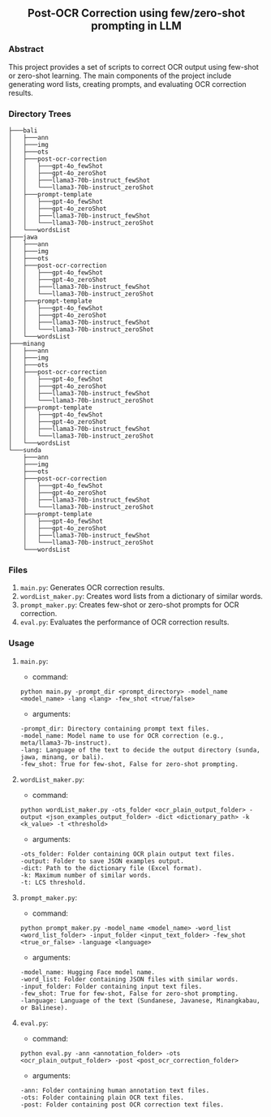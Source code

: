 <div align="center">    
 
## Post-OCR Correction using few/zero-shot prompting in LLM

</div>

### Abstract

This project provides a set of scripts to correct OCR output using few-shot or zero-shot learning. The main components of the project include generating word lists, creating prompts, and evaluating OCR correction results.

### Directory Trees
```
├───bali
│   ├───ann
│   ├───img
│   ├───ots
│   ├───post-ocr-correction
│   │   ├───gpt-4o_fewShot
│   │   ├───gpt-4o_zeroShot
│   │   ├───llama3-70b-instruct_fewShot
│   │   └───llama3-70b-instruct_zeroShot
│   ├───prompt-template
│   │   ├───gpt-4o_fewShot
│   │   ├───gpt-4o_zeroShot
│   │   ├───llama3-70b-instruct_fewShot
│   │   └───llama3-70b-instruct_zeroShot
│   └───wordsList
├───jawa
│   ├───ann
│   ├───img
│   ├───ots
│   ├───post-ocr-correction
│   │   ├───gpt-4o_fewShot
│   │   ├───gpt-4o_zeroShot
│   │   ├───llama3-70b-instruct_fewShot
│   │   └───llama3-70b-instruct_zeroShot
│   ├───prompt-template
│   │   ├───gpt-4o_fewShot
│   │   ├───gpt-4o_zeroShot
│   │   ├───llama3-70b-instruct_fewShot
│   │   └───llama3-70b-instruct_zeroShot
│   └───wordsList
├───minang
│   ├───ann
│   ├───img
│   ├───ots
│   ├───post-ocr-correction
│   │   ├───gpt-4o_fewShot
│   │   ├───gpt-4o_zeroShot
│   │   ├───llama3-70b-instruct_fewShot
│   │   └───llama3-70b-instruct_zeroShot
│   ├───prompt-template
│   │   ├───gpt-4o_fewShot
│   │   ├───gpt-4o_zeroShot
│   │   ├───llama3-70b-instruct_fewShot
│   │   └───llama3-70b-instruct_zeroShot
│   └───wordsList
└───sunda
    ├───ann
    ├───img
    ├───ots
    ├───post-ocr-correction
    │   ├───gpt-4o_fewShot
    │   ├───gpt-4o_zeroShot
    │   ├───llama3-70b-instruct_fewShot
    │   └───llama3-70b-instruct_zeroShot
    ├───prompt-template
    │   ├───gpt-4o_fewShot
    │   ├───gpt-4o_zeroShot
    │   ├───llama3-70b-instruct_fewShot
    │   └───llama3-70b-instruct_zeroShot
    └───wordsList
```

### Files

1. `main.py`: Generates OCR correction results.
2. `wordList_maker.py`: Creates word lists from a dictionary of similar words.
3. `prompt_maker.py`: Creates few-shot or zero-shot prompts for OCR correction.
4. `eval.py`: Evaluates the performance of OCR correction results.

### Usage

1. `main.py`: 
    - command: 
    ```
    python main.py -prompt_dir <prompt_directory> -model_name <model_name> -lang <lang> -few_shot <true/false>
    ``` 
    - arguments:
    ```
    -prompt_dir: Directory containing prompt text files.
    -model_name: Model name to use for OCR correction (e.g., meta/llama3-7b-instruct).
    -lang: Language of the text to decide the output directory (sunda, jawa, minang, or bali).
    -few_shot: True for few-shot, False for zero-shot prompting.
    ```

2. `wordList_maker.py`:
    - command:
    ```
    python wordList_maker.py -ots_folder <ocr_plain_output_folder> -output <json_examples_output_folder> -dict <dictionary_path> -k <k_value> -t <threshold>
    ```
    - arguments:
    ```
    -ots_folder: Folder containing OCR plain output text files.
    -output: Folder to save JSON examples output.
    -dict: Path to the dictionary file (Excel format).
    -k: Maximum number of similar words.
    -t: LCS threshold.
    ```

3. `prompt_maker.py`:
    - command:
    ```
    python prompt_maker.py -model_name <model_name> -word_list <word_list_folder> -input_folder <input_text_folder> -few_shot <true_or_false> -language <language>
    ```
    - arguments:
    ```
    -model_name: Hugging Face model name.
    -word_list: Folder containing JSON files with similar words.
    -input_folder: Folder containing input text files.
    -few_shot: True for few-shot, False for zero-shot prompting.
    -language: Language of the text (Sundanese, Javanese, Minangkabau, or Balinese).
    ```

4. `eval.py`:
    - command:
    ```
    python eval.py -ann <annotation_folder> -ots <ocr_plain_output_folder> -post <post_ocr_correction_folder>
    ```
    - arguments:
    ```
    -ann: Folder containing human annotation text files.
    -ots: Folder containing plain OCR text files.
    -post: Folder containing post OCR correction text files.
    ```

